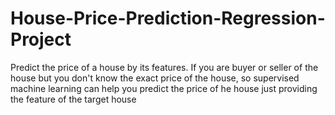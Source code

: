 # House-Price-Prediction-Regression-Project
Predict the price of a house by its features. If you are buyer or seller of the house but you don't know the exact price of the house, so supervised machine learning can help you predict the price of he house just providing the feature of the target house
